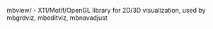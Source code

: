 mbview/ - X11/Motif/OpenGL library for 2D/3D visualization, used by mbgrdviz, mbeditviz, mbnavadjust
